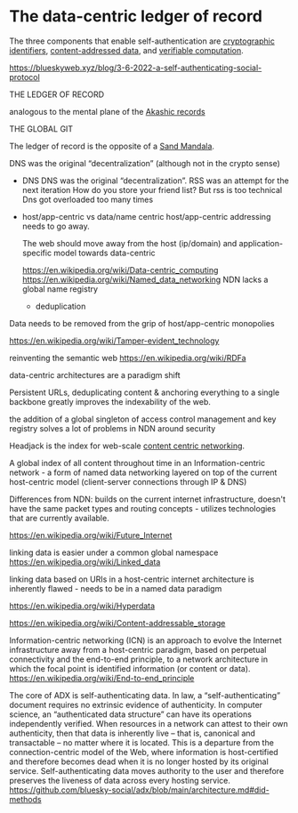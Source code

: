# The data-centric ledger of record



The three components that enable self-authentication are [cryptographic identifiers](https://en.wikipedia.org/wiki/Public-key_cryptography), [content-addressed data](https://en.wikipedia.org/wiki/Content-addressable_storage), and [verifiable computation](https://en.wikipedia.org/wiki/Verifiable_computing).

https://blueskyweb.xyz/blog/3-6-2022-a-self-authenticating-social-protocol


THE LEDGER OF RECORD

analogous to the mental plane of the [Akashic records](https://en.wikipedia.org/wiki/Akashic_records)

THE GLOBAL GIT

The ledger of record is the opposite of a [Sand Mandala](https://en.wikipedia.org/wiki/Sand_mandala).

DNS was the original “decentralization” (although not in the crypto sense)


- DNS
    DNS was the original “decentralization”.
    RSS was an attempt for the next iteration
    How do you store your friend list?
    But rss is too technical
    Dns got overloaded too many times




- host/app-centric vs data/name centric
    host/app-centric addressing needs to go away.

    The web should move away from the host (ip/domain) and application-specific model towards data-centric

    https://en.wikipedia.org/wiki/Data-centric_computing
    https://en.wikipedia.org/wiki/Named_data_networking
    NDN lacks a global name registry

    - deduplication





Data needs to be removed from the grip of host/app-centric monopolies

https://en.wikipedia.org/wiki/Tamper-evident_technology

reinventing the semantic web 
https://en.wikipedia.org/wiki/RDFa

data-centric architectures are a paradigm shift

Persistent URLs, deduplicating content & anchoring everything to a single backbone greatly improves the indexability of the web.

the addition of a global singleton of access control management and key registry solves a lot of problems in NDN around security

Headjack is the index for web-scale [content centric networking](https://en.wikipedia.org/wiki/Content_centric_networking).

A global index of all content throughout time in an Information-centric network - a form of named data networking layered on top of the current host-centric model (client-server connections through IP & DNS)

Differences from NDN: builds on the current internet infrastructure, doesn't have the same packet types and routing concepts - utilizes technologies that are currently available.

https://en.wikipedia.org/wiki/Future_Internet

linking data is easier under a common global namespace
https://en.wikipedia.org/wiki/Linked_data

linking data based on URIs in a host-centric internet architecture is inherently flawed - needs to be in a named data paradigm

https://en.wikipedia.org/wiki/Hyperdata

https://en.wikipedia.org/wiki/Content-addressable_storage





Information-centric networking (ICN) is an approach to evolve the Internet infrastructure away from a host-centric paradigm, based on perpetual connectivity and the end-to-end principle, to a network architecture in which the focal point is identified information (or content or data).
https://en.wikipedia.org/wiki/End-to-end_principle



The core of ADX is self-authenticating data. In law, a “self-authenticating” document requires no extrinsic evidence of authenticity. In computer science, an “authenticated data structure” can have its operations independently verified. When resources in a network can attest to their own authenticity, then that data is inherently live – that is, canonical and transactable – no matter where it is located. This is a departure from the connection-centric model of the Web, where information is host-certified and therefore becomes dead when it is no longer hosted by its original service. Self-authenticating data moves authority to the user and therefore preserves the liveness of data across every hosting service.
https://github.com/bluesky-social/adx/blob/main/architecture.md#did-methods
